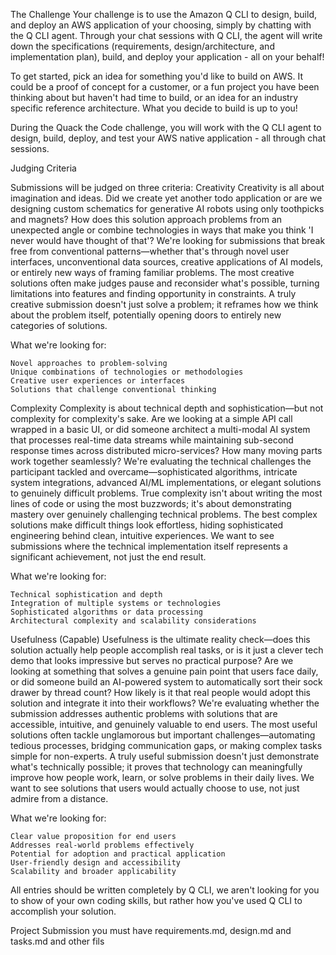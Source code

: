 The Challenge
Your challenge is to use the Amazon Q CLI to design, build, and deploy an AWS application of your choosing, simply by chatting with the Q CLI agent. Through your chat sessions with Q CLI, the agent will write down the specifications (requirements, design/architecture, and implementation plan), build, and deploy your application - all on your behalf!

To get started, pick an idea for something you'd like to build on AWS. It could be a proof of concept for a customer, or a fun project you have been thinking about but haven't had time to build, or an idea for an industry specific reference architecture. What you decide to build is up to you!

During the Quack the Code challenge, you will work with the Q CLI agent to design, build, deploy, and test your AWS native application - all through chat sessions.


Judging Criteria

Submissions will be judged on three criteria:
Creativity
Creativity is all about imagination and ideas. Did we create yet another todo application or are we designing custom schematics for generative AI robots using only toothpicks and magnets? How does this solution approach problems from an unexpected angle or combine technologies in ways that make you think 'I never would have thought of that'? We're looking for submissions that break free from conventional patterns—whether that's through novel user interfaces, unconventional data sources, creative applications of AI models, or entirely new ways of framing familiar problems. The most creative solutions often make judges pause and reconsider what's possible, turning limitations into features and finding opportunity in constraints. A truly creative submission doesn't just solve a problem; it reframes how we think about the problem itself, potentially opening doors to entirely new categories of solutions.	

 What we're looking for:

    Novel approaches to problem-solving
    Unique combinations of technologies or methodologies
    Creative user experiences or interfaces
    Solutions that challenge conventional thinking

Complexity
Complexity is about technical depth and sophistication—but not complexity for complexity's sake. Are we looking at a simple API call wrapped in a basic UI, or did someone architect a multi-modal AI system that processes real-time data streams while maintaining sub-second response times across distributed micro-services? How many moving parts work together seamlessly? We're evaluating the technical challenges the participant tackled and overcame—sophisticated algorithms, intricate system integrations, advanced AI/ML implementations, or elegant solutions to genuinely difficult problems. True complexity isn't about writing the most lines of code or using the most buzzwords; it's about demonstrating mastery over genuinely challenging technical problems. The best complex solutions make difficult things look effortless, hiding sophisticated engineering behind clean, intuitive experiences. We want to see submissions where the technical implementation itself represents a significant achievement, not just the end result.	

 What we're looking for:

    Technical sophistication and depth
    Integration of multiple systems or technologies
    Sophisticated algorithms or data processing
    Architectural complexity and scalability considerations

Usefulness (Capable)
Usefulness is the ultimate reality check—does this solution actually help people accomplish real tasks, or is it just a clever tech demo that looks impressive but serves no practical purpose? Are we looking at something that solves a genuine pain point that users face daily, or did someone build an AI-powered system to automatically sort their sock drawer by thread count? How likely is it that real people would adopt this solution and integrate it into their workflows? We're evaluating whether the submission addresses authentic problems with solutions that are accessible, intuitive, and genuinely valuable to end users. The most useful solutions often tackle unglamorous but important challenges—automating tedious processes, bridging communication gaps, or making complex tasks simple for non-experts. A truly useful submission doesn't just demonstrate what's technically possible; it proves that technology can meaningfully improve how people work, learn, or solve problems in their daily lives. We want to see solutions that users would actually choose to use, not just admire from a distance.	

 What we're looking for:

    Clear value proposition for end users
    Addresses real-world problems effectively
    Potential for adoption and practical application
    User-friendly design and accessibility
    Scalability and broader applicability

All entries should be written completely by Q CLI, we aren't looking for you to show of your own coding skills, but rather how you've used Q CLI to accomplish your solution.

Project Submission
you must have requirements.md, design.md and tasks.md and other fils 